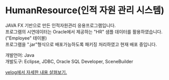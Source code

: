 # HumanResource(인적 자원 관리 시스템)

JAVA FX 기반으로 만든 인적자원관리 응용프로그램입니다. 
<br/>
프로그램의 시연데이터는 Oracle에서 제공하는 "HR" 샘플 데이터를 활용하였습니다.("Employee" 테이블)
<br/>
프로그램을 ".jar"형식으로 배포가능하도록 패키징 처리하였고 현재 배포 중입니다.

개발언어: Java
<br/>
개발도구: Eclipse, JDBC, Oracle SQL Developer, SceneBuilder

<a href="https://velog.io/@hangy3olchoi/JAVA-FX-%EC%9D%B8%EC%A0%81-%EC%9E%90%EC%9B%90-%EA%B4%80%EB%A6%AC-%EC%8B%9C%EC%8A%A4%ED%85%9C" target="blank">
velog에서 자세한 내용 살펴보기.
</a>
